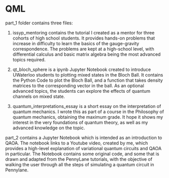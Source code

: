 # QML
part_1 folder contains three files:

1. issyp_mentoring contains the tutorial I created as a mentor for three cohorts of high school students. It provides hands-on problems that increase in difficulty to learn the basics of the gauge-gravity correspondence. The problems are kept at a high-school level, with differential calculus and basic matrix algebra being the most advanced topics required.

2. qt_bloch_sphere is a ipynb Jupyter Notebook created to introduce UWaterloo students to  plotting mixed states in the Bloch Ball. It contains the Python Code to plot the Bloch Ball, and a function that takes density matrices to the corresponding vector in the ball. As an optional advanced topics, the students can explore the effects of quantum channels on mixed state. 

3. quantum_interpretations_essay is a short essay on the interpretation of quantum mechanics. I wrote this as part of a course in the Philosophy of quantum mechanics, obtaining the maximum grade. It hope it shows my interest in the very foundations of quantum theory, as well as my advanced knowledge on the topic.

part_2 contains a Jupyter Notebook which is intended as an introduction to QAOA. The notebook links to a Youtube video, created by me, which provides a high-level explanation of variational quantum circuits and QAOA in particular. The Notebook contains some original code, and some that is drawn and adapted from the PennyLane tutorials, with the objective of walking the user through all the steps of simulating a quantum circuit in Pennylane. 

